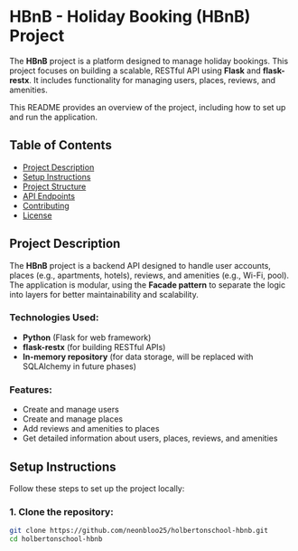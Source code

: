 # HBnB - Holiday Booking (HBnB) Project

The **HBnB** project is a platform designed to manage holiday bookings. This project focuses on building a scalable, RESTful API using **Flask** and **flask-restx**. It includes functionality for managing users, places, reviews, and amenities.

This README provides an overview of the project, including how to set up and run the application.

## Table of Contents

- [Project Description](#project-description)
- [Setup Instructions](#setup-instructions)
- [Project Structure](#project-structure)
- [API Endpoints](#api-endpoints)
- [Contributing](#contributing)
- [License](#license)

## Project Description

The **HBnB** project is a backend API designed to handle user accounts, places (e.g., apartments, hotels), reviews, and amenities (e.g., Wi-Fi, pool). The application is modular, using the **Facade pattern** to separate the logic into layers for better maintainability and scalability.

### Technologies Used:
- **Python** (Flask for web framework)
- **flask-restx** (for building RESTful APIs)
- **In-memory repository** (for data storage, will be replaced with SQLAlchemy in future phases)

### Features:
- Create and manage users
- Create and manage places
- Add reviews and amenities to places
- Get detailed information about users, places, reviews, and amenities

## Setup Instructions

Follow these steps to set up the project locally:

### 1. Clone the repository:
```bash
git clone https://github.com/neonbloo25/holbertonschool-hbnb.git
cd holbertonschool-hbnb

